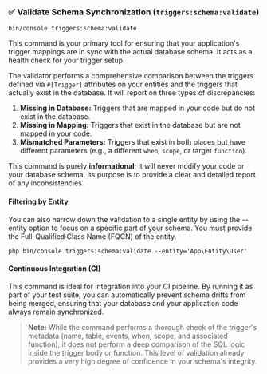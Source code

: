### ✅ Validate Schema Synchronization (`triggers:schema:validate`)

```
bin/console triggers:schema:validate
```

This command is your primary tool for ensuring that your application's trigger mappings are in sync with the actual database schema. It acts as a health check for your trigger setup.

The validator performs a comprehensive comparison between the triggers defined via `#[Trigger]` attributes on your entities and the triggers that actually exist in the database. It will report on three types of discrepancies:

1.  **Missing in Database:** Triggers that are mapped in your code but do not exist in the database.
2.  **Missing in Mapping:** Triggers that exist in the database but are not mapped in your code.
3.  **Mismatched Parameters:** Triggers that exist in both places but have different parameters (e.g., a different `when`, `scope`, or target `function`).

This command is purely **informational**; it will never modify your code or your database schema. Its purpose is to provide a clear and detailed report of any inconsistencies.

#### Filtering by Entity
You can also narrow down the validation to a single entity by using the --entity option to focus on a specific part of your schema. You must provide the Full-Qualified Class Name (FQCN) of the entity.
```
php bin/console triggers:schema:validate --entity='App\Entity\User'
```

#### Continuous Integration (CI)

This command is ideal for integration into your CI pipeline. By running it as part of your test suite, you can automatically prevent schema drifts from being merged, ensuring that your database and your application code always remain synchronized.

> **Note:** While the command performs a thorough check of the trigger's metadata (name, table, events, when, scope, and associated function), it does not perform a deep comparison of the SQL logic inside the trigger body or function. This level of validation already provides a very high degree of confidence in your schema's integrity.
